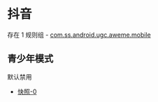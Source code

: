 # 抖音

存在 1 规则组 - [com.ss.android.ugc.aweme.mobile](/src/apps/com.ss.android.ugc.aweme.mobile.ts)

## 青少年模式

默认禁用

- [快照-0](https://i.gkd.li/i/13255513)
